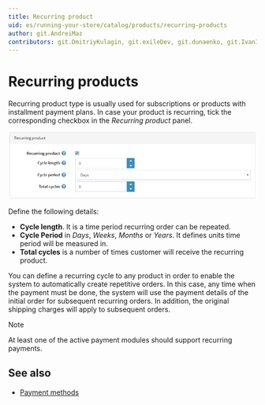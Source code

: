 ```yaml
---
title: Recurring product
uid: es/running-your-store/catalog/products/recurring-products
author: git.AndreiMaz
contributors: git.DmitriyKulagin, git.exileDev, git.dunaenko, git.IvanIvanIvanov, git.mariannk
---
```


# Recurring products

Recurring product type is usually used for subscriptions or products with installment payment plans. In case your product is recurring, tick the corresponding checkbox in the *Recurring product* panel.

![Recurring](_static/recurring-products/recurring.png)

Define the following details:

- **Cycle length**. It is a time period recurring order can be repeated.
- **Cycle Period** in *Days*, *Weeks*, *Months* or *Years*. It defines units time period will be measured in.
- **Total cycles** is a number of times customer will receive the recurring product.

You can define a recurring cycle to any product in order to enable the system to automatically create repetitive orders. In this case, any time when the payment must be done, the system will use the payment details of the initial order for subsequent recurring orders. In addition, the original shipping charges will apply to subsequent orders.

> [!NOTE]
> 
> At least one of the active payment modules should support recurring payments.

## See also

- [Payment methods](xref:es/getting-started/configure-payments/payment-methods/index)
